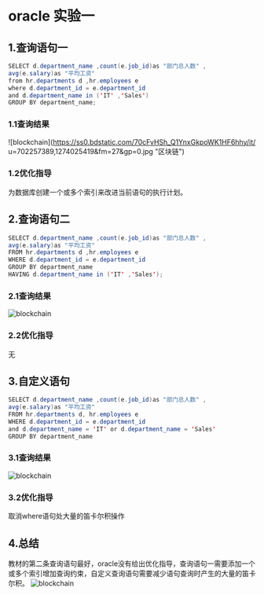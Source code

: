 # oracle 实验一
## 1.查询语句一
```java
SELECT d.department_name ,count(e.job_id)as "部门总人数" ,
avg(e.salary)as "平均工资"
from hr.departments d ,hr.employees e
where d.department_id = e.department_id
and d.department_name in ('IT' ,'Sales')
GROUP BY department_name;
```
### 1.1查询结果
![blockchain](https://ss0.bdstatic.com/70cFvHSh_Q1YnxGkpoWK1HF6hhy/it/
u=702257389,1274025419&fm=27&gp=0.jpg "区块链")
### 1.2优化指导
为数据库创建一个或多个索引来改进当前语句的执行计划。

## 2.查询语句二
```java
SELECT d.department_name ,count(e.job_id)as "部门总人数" ,
avg(e.salary)as "平均工资"
FROM hr.departments d ,hr.employees e
WHERE d.department_id = e.department_id
GROUP BY department_name
HAVING d.department_name in ('IT' ,'Sales');
```
### 2.1查询结果
![blockchain](https://github.com/DevinChenPeng/oracle/blob/master/N29Z%T_PO8@2_N4UQ4S12%P.png)
### 2.2优化指导
无

## 3.自定义语句
```java
SELECT d.department_name ,count(e.job_id)as "部门总人数" ,
avg(e.salary)as "平均工资"
FROM hr.departments d, hr.employees e
WHERE d.department_id = e.department_id
and d.department_name = 'IT' or d.department_name = 'Sales'
GROUP BY department_name 
```
### 3.1查询结果
![blockchain](https://github.com/DevinChenPeng/oracle/blob/master/UD4K3WWOLD_O%5B8_S0CO60%5DI.png)

### 3.2优化指导
取消where语句处大量的笛卡尔积操作

## 4.总结
教材的第二条查询语句最好，oracle没有给出优化指导，查询语句一需要添加一个或多个索引增加查询约束，自定义查询语句需要减少语句查询时产生的大量的笛卡尔积。
![blockchain]()
